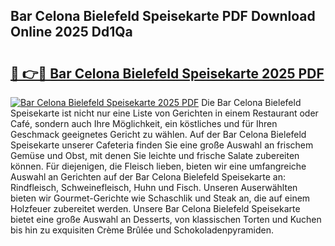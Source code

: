 ## Bar Celona Bielefeld Speisekarte PDF Download Online 2025 Dd1Qa

# <h2><a href="http://gcbqsy.nevu.top/?p=Bar+Celona+Bielefeld+Speisekarte">🔗 👉🔴 Bar Celona Bielefeld Speisekarte 2025 PDF</a></h2>

[![Bar Celona Bielefeld Speisekarte 2025 PDF](https://i.imgur.com/dBaPXMq.png)](http://gcbqsy.nevu.top/?p=Bar+Celona+Bielefeld+Speisekarte)
Die Bar Celona Bielefeld Speisekarte ist nicht nur eine Liste von Gerichten in einem Restaurant oder Café, sondern auch Ihre Möglichkeit, ein köstliches und für Ihren Geschmack geeignetes Gericht zu wählen. Auf der Bar Celona Bielefeld Speisekarte unserer Cafeteria finden Sie eine große Auswahl an frischem Gemüse und Obst, mit denen Sie leichte und frische Salate zubereiten können. Für diejenigen, die Fleisch lieben, bieten wir eine umfangreiche Auswahl an Gerichten auf der Bar Celona Bielefeld Speisekarte an: Rindfleisch, Schweinefleisch, Huhn und Fisch. Unseren Auserwählten bieten wir Gourmet-Gerichte wie Schaschlik und Steak an, die auf einem Holzfeuer zubereitet werden. Unsere Bar Celona Bielefeld Speisekarte bietet eine große Auswahl an Desserts, von klassischen Torten und Kuchen bis hin zu exquisiten Crème Brûlée und Schokoladenpyramiden.
